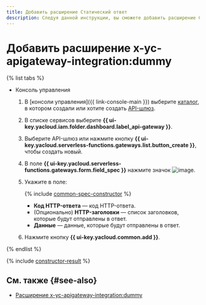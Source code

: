 ```yaml
---
title: Добавить расширение Статический ответ
description: Следуя данной инструкции, вы сможете добавить расширение Статический ответ с помощью конструктора спецификации.
---
```


# Добавить расширение x-yc-apigateway-integration:dummy

{% list tabs %}

- Консоль управления

    1. В [консоли управления]({{ link-console-main }}) выберите [каталог](../../../resource-manager/concepts/resources-hierarchy.md#folder), в котором создали или хотите создать [API-шлюз](../../concepts/index.md).
    1. В списке сервисов выберите **{{ ui-key.yacloud.iam.folder.dashboard.label_api-gateway }}**.
    1. Выберите API-шлюз или нажмите кнопку **{{ ui-key.yacloud.serverless-functions.gateways.list.button_create }}**, чтобы создать новый.
    1. В поле **{{ ui-key.yacloud.serverless-functions.gateways.form.field_spec }}** нажмите значок ![image](../../../_assets/api-gateway/spec-constructor/dummy.svg).
    1. Укажите в поле:

        {% include [common-spec-constructor](../../../_includes/api-gateway/common-spec-constructor.md) %}

        * **Код HTTP-ответа** — код HTTP-ответа.
        * (Опционально) **HTTP-заголовки** — cписок заголовков, которые будут отправлены в ответ.
        * **Данные** — данные, которые будут отправлены в ответ.
    1. Нажмите кнопку **{{ ui-key.yacloud.common.add }}**.

{% endlist %}

{% include [constructor-result](../../../_includes/api-gateway/constructor-result.md) %}

## См. также {#see-also}

* [Расширение x-yc-apigateway-integration:dummy](../../concepts/extensions/dummy.md)
